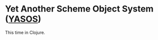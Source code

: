 # Yet Another Scheme Object System ([YASOS](https://people.csail.mit.edu/jaffer/slib/Yasos.html))

This time in Clojure.